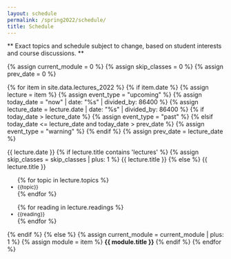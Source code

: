 ```yaml
---
layout: schedule
permalink: /spring2022/schedule/
title: Schedule
---
```


** Exact topics and schedule subject to change, based on student interests and course discussions. **

{% assign current_module = 0 %}
{% assign skip_classes = 0 %}
{% assign prev_date = 0 %}

{% for item in site.data.lectures_2022 %}
{% if item.date %}
{% assign lecture = item %}
{% assign event_type = "upcoming" %}
{% assign today_date = "now" | date: "%s" | divided_by: 86400 %}
{% assign lecture_date = lecture.date | date: "%s" | divided_by: 86400 %}
{% if today_date > lecture_date %}
    {% assign event_type = "past" %}
{% elsif today_date <= lecture_date and today_date > prev_date %}
    {% assign event_type = "warning" %}
{% endif %}
{% assign prev_date = lecture_date %}

<tr class="{{ event_type }}">
    <th scope="row">{{ lecture.date }}</th>
    {% if lecture.title contains 'lectures' %}
    {% assign skip_classes = skip_classes | plus: 1 %}
    <td colspan="4">{{ lecture.title }}</td>
    {% else %}
    <td>
        {{ lecture.title }} <br/>
            <ul>
               {% for topic in lecture.topics %}
                  <li style="font-size:12px;">
                     {{topic}}
                  </li>
               {% endfor %}
        </ul>
    </td>
    <td>
        <ul>
               {% for reading in lecture.readings %}
                  <li style="font-size:12px;">
                     {{reading}}
                  </li>
               {% endfor %}
        </ul>
    </td>
    {% endif %}
</tr>
{% else %}
{% assign current_module = current_module | plus: 1 %}
{% assign module = item %}
<tr class="info">
    <td colspan="5" align="center"><strong>{{ module.title }}</strong></td>
</tr>
{% endif %}
{% endfor %}
